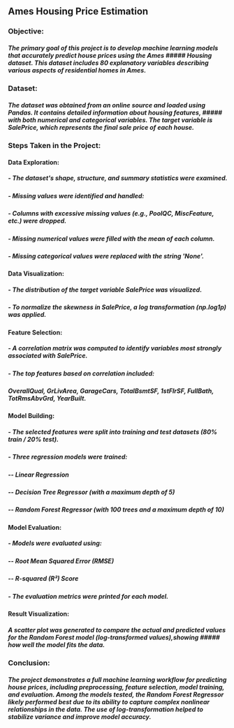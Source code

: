 ## Ames Housing Price Estimation

### Objective:
##### The primary goal of this project is to develop machine learning models that accurately predict house prices using the Ames      ##### Housing dataset. This dataset includes 80 explanatory variables describing various aspects of residential homes in Ames.

### Dataset:
##### The dataset was obtained from an online source and loaded using Pandas. It contains detailed information about housing features, ##### with both numerical and categorical variables. The target variable is SalePrice, which represents the final sale price of each house.

### Steps Taken in the Project:

#### Data Exploration:

##### - The dataset's shape, structure, and summary statistics were examined.

##### - Missing values were identified and handled:

##### - Columns with excessive missing values (e.g., PoolQC, MiscFeature, etc.) were dropped.

##### - Missing numerical values were filled with the mean of each column.

##### - Missing categorical values were replaced with the string 'None'.

#### Data Visualization:

##### - The distribution of the target variable SalePrice was visualized.

##### - To normalize the skewness in SalePrice, a log transformation (np.log1p) was applied.

#### Feature Selection:

##### - A correlation matrix was computed to identify variables most strongly associated with SalePrice.

##### - The top features based on correlation included: 
##### OverallQual, GrLivArea, GarageCars, TotalBsmtSF, 1stFlrSF, FullBath, TotRmsAbvGrd, YearBuilt.

#### Model Building:

##### - The selected features were split into training and test datasets (80% train / 20% test).

##### - Three regression models were trained:

##### -- Linear Regression

##### -- Decision Tree Regressor (with a maximum depth of 5)

##### -- Random Forest Regressor (with 100 trees and a maximum depth of 10)

#### Model Evaluation:

##### - Models were evaluated using:

##### -- Root Mean Squared Error (RMSE)

##### -- R-squared (R²) Score

##### - The evaluation metrics were printed for each model.

#### Result Visualization:

##### A scatter plot was generated to compare the actual and predicted values for the Random Forest model (log-transformed values),showing ##### how well the model fits the data.

### Conclusion:
##### The project demonstrates a full machine learning workflow for predicting house prices, including preprocessing, feature selection, model training, and evaluation. Among the models tested, the Random Forest Regressor likely performed best due to its ability to capture complex nonlinear relationships in the data. The use of log-transformation helped to stabilize variance and improve model accuracy.
